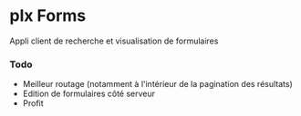 # plx Forms

Appli client de recherche et visualisation de formulaires

### Todo

  - Meilleur routage (notamment à l'intérieur de la pagination des résultats)
  - Edition de formulaires côté serveur
  - Profit

